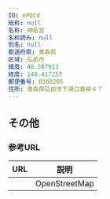 ```yaml
---
ID: ePDCd
総称: null
名称: 神名宮
名称読み: null
別名: null
都道府県: 青森県
区域: 弘前市
緯度: 40.587913
経度: 140.417257
郵便番号: 0368265
住所: 青森県弘前市下湯口青柳４７
---
```


## その他

### 参考URL

| URL | 説明          |
| --- | ------------- |
|     | OpenStreetMap |

